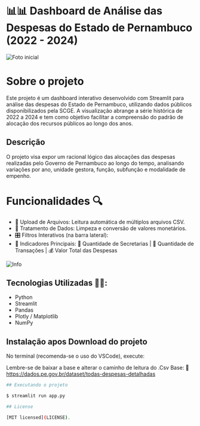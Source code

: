 # 📊📊 Dashboard de Análise das Despesas do Estado de Pernambuco (2022 - 2024)

![Foto inicial](https://github.com/user-attachments/assets/20e689a0-1e41-4089-a944-892f8e7a091b)

# Sobre o projeto

Este projeto é um dashboard interativo desenvolvido com Streamlit para análise das despesas do Estado de Pernambuco, utilizando dados públicos disponibilizados pela SCGE. A visualização abrange a série histórica de 2022 a 2024 e tem como objetivo facilitar a compreensão do padrão de alocação dos recursos públicos ao longo dos anos.

## Descrição
O projeto visa expor um racional lógico das alocações das despesas realizadas pelo Governo de Pernambuco ao longo do tempo, analisando variações por ano, unidade gestora, função, subfunção e modalidade de empenho.

#  Funcionalidades 🔍
 - 📂 Upload de Arquivos: Leitura automática de múltiplos arquivos CSV.
 - 🧹 Tratamento de Dados: Limpeza e conversão de valores monetários.
 - 🎛️ Filtros Interativos (na barra lateral):
 - 📌 Indicadores Principais: 🏢 Quantidade de Secretarias | 🔄 Quantidade de Transações | 💰 Valor Total das Despesas

![Info](https://github.com/user-attachments/assets/86b07ef2-77cf-4115-95c3-a9efc80682ab)

## Tecnologias Utilizadas 👨‍💻:
 - Python
 - Streamlit
 - Pandas
 - Plotly / Matplotlib 
 - NumPy

## Instalação apos Download do projeto
No terminal (recomenda-se o uso do VSCode), execute:

Lembre-se de baixar a base e alterar o caminho de leitura do .Csv
Base: 🔗 https://dados.pe.gov.br/dataset/todas-despesas-detalhadas

```bash
## Executando o projeto

$ streamlit run app.py

## License

[MIT licensed](LICENSE).
